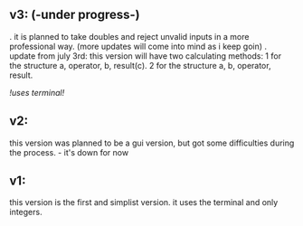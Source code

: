 ## v3: (-under progress-)
  . it is planned to take doubles and reject unvalid inputs in a more professional way. (more updates will come into mind as i keep goin) 
  . update from july 3rd: this version will have two calculating methods: 1 for the structure a, operator, b, result(c). 2 for the structure a, b, operator, result.
  
  _!uses terminal!_

## v2:
  this version was planned to be a gui version, but got some difficulties during the process. - it's down for now

## v1:
  this version is the first and simplist version. it uses the terminal and only integers.
